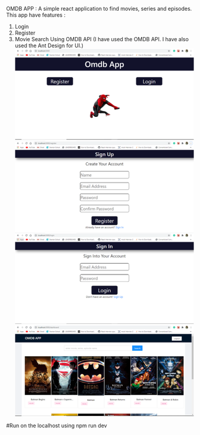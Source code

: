 OMDB APP : 
A simple react application to find movies, series and episodes. 
This app have features :
1. Login
2. Register
3. Movie Search Using OMDB API (I have used the OMDB API. I have also used the Ant Design for UI.)
![Screenshot](o1.PNG)
![Screenshot](o2.PNG)
![Screenshot](o3.PNG)
![Screenshot](o4.PNG)

#Run on the localhost using npm run dev
